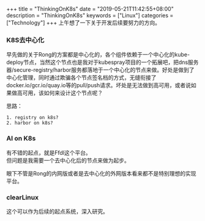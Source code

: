 +++
title = "ThinkingOnK8s"
date = "2019-05-21T11:42:55+08:00"
description = "ThinkingOnK8s"
keywords = ["Linux"]
categories = ["Technology"]
+++
上午想了一下关于开发后续要努力的方向。    

### K8S去中心化
早先做的关于Rong的方案都是中心化的，各个组件依赖于一个中心化的kube-deploy节点，当然这个节点也是我对于kubespray项目的一个拓展吧，把dns服务器/secure-registry/harbor服务都落地于一个中心化的节点来做。好处是做到了中心化管理，同时通过欺骗各个节点签名档的方式，无缝衔接了docker.io/gcr.io/quay.io等的pull/push请求。坏处是无法做到高可用，或者说如果做高可用，该如何来设计这个节点呢？    

思路：    

```
1. registry on k8s?   
2. harbor on k8s?   
```

### AI on K8s
有不错的起点，就是Ffdl这个平台。   
但问题是我需要一个去中心化后的节点来做为起步。    

眼下不管是Rong的内网版或者是去中心化的外网版本看来都不是特别理想的实现平台。    

### clearLinux
这个可以作为后续的起点系统，深入研究。    
